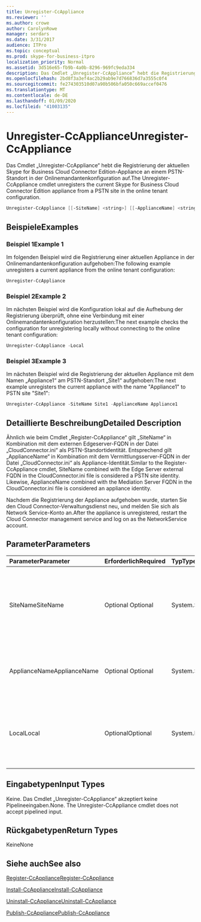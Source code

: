 ```yaml
---
title: Unregister-CcAppliance
ms.reviewer: ''
ms.author: crowe
author: CarolynRowe
manager: serdars
ms.date: 3/31/2017
audience: ITPro
ms.topic: conceptual
ms.prod: skype-for-business-itpro
localization_priority: Normal
ms.assetid: 3d516e65-fb9b-4a0b-8296-969fc9eda334
description: Das Cmdlet „Unregister-CcAppliance“ hebt die Registrierung der aktuellen Skype for Business Cloud Connector Edition-Appliance an einem PSTN-Standort in der Onlinemandantenkonfiguration auf.
ms.openlocfilehash: 2bd8f3a3ef4ac2b29ab9e7d766836d7a3555c0f4
ms.sourcegitcommit: fe274303510d07a90b506bfa050c669accef0476
ms.translationtype: MT
ms.contentlocale: de-DE
ms.lasthandoff: 01/09/2020
ms.locfileid: "41003135"
---
```

# <a name="unregister-ccappliance"></a><span data-ttu-id="28c1f-103">Unregister-CcAppliance</span><span class="sxs-lookup"><span data-stu-id="28c1f-103">Unregister-CcAppliance</span></span>
 
<span data-ttu-id="28c1f-104">Das Cmdlet „Unregister-CcAppliance“ hebt die Registrierung der aktuellen Skype for Business Cloud Connector Edition-Appliance an einem PSTN-Standort in der Onlinemandantenkonfiguration auf.</span><span class="sxs-lookup"><span data-stu-id="28c1f-104">The Unregister-CcAppliance cmdlet unregisters the current Skype for Business Cloud Connector Edition appliance from a PSTN site in the online tenant configuration.</span></span>
  
```powershell
Unregister-CcAppliance [[-SiteName] <string>] [[-ApplianceName] <string>] [-Local]
```

## <a name="examples"></a><span data-ttu-id="28c1f-105">Beispiele</span><span class="sxs-lookup"><span data-stu-id="28c1f-105">Examples</span></span>
<span data-ttu-id="28c1f-106"><a name="Examples"> </a></span><span class="sxs-lookup"><span data-stu-id="28c1f-106"></span></span>

### <a name="example-1"></a><span data-ttu-id="28c1f-107">Beispiel 1</span><span class="sxs-lookup"><span data-stu-id="28c1f-107">Example 1</span></span>

<span data-ttu-id="28c1f-108">Im folgenden Beispiel wird die Registrierung einer aktuellen Appliance in der Onlinemandantenkonfiguration aufgehoben:</span><span class="sxs-lookup"><span data-stu-id="28c1f-108">The following example unregisters a current appliance from the online tenant configuration:</span></span>
  
```powershell
Unregister-CcAppliance
```

### <a name="example-2"></a><span data-ttu-id="28c1f-109">Beispiel 2</span><span class="sxs-lookup"><span data-stu-id="28c1f-109">Example 2</span></span>

<span data-ttu-id="28c1f-110">Im nächsten Beispiel wird die Konfiguration lokal auf die Aufhebung der Registrierung überprüft, ohne eine Verbindung mit einer Onlinemandantenkonfiguration herzustellen:</span><span class="sxs-lookup"><span data-stu-id="28c1f-110">The next example checks the configuration for unregistering locally without connecting to the online tenant configuration:</span></span>
  
```powershell
Unregister-CcAppliance -Local
```

### <a name="example-3"></a><span data-ttu-id="28c1f-111">Beispiel 3</span><span class="sxs-lookup"><span data-stu-id="28c1f-111">Example 3</span></span>

<span data-ttu-id="28c1f-112">Im nächsten Beispiel wird die Registrierung der aktuellen Appliance mit dem Namen „Appliance1“ am PSTN-Standort „Site1“ aufgehoben:</span><span class="sxs-lookup"><span data-stu-id="28c1f-112">The next example unregisters the current appliance with the name "Appliance1" to PSTN site "Site1":</span></span>
  
```powershell
Unregister-CcAppliance -SiteName Site1 -ApplianceName Appliance1
```

## <a name="detailed-description"></a><span data-ttu-id="28c1f-113">Detaillierte Beschreibung</span><span class="sxs-lookup"><span data-stu-id="28c1f-113">Detailed Description</span></span>
<span data-ttu-id="28c1f-114"><a name="DetailedDescription"> </a></span><span class="sxs-lookup"><span data-stu-id="28c1f-114"></span></span>

<span data-ttu-id="28c1f-p101">Ähnlich wie beim Cmdlet „Register-CcAppliance“ gilt „SiteName“ in Kombination mit dem externen Edgeserver-FQDN in der Datei „CloudConnector.ini“ als PSTN-Standortidentität. Entsprechend gilt „ApplianceName“ in Kombination mit dem Vermittlungsserver-FQDN in der Datei „CloudConnector.ini“ als Appliance-Identität.</span><span class="sxs-lookup"><span data-stu-id="28c1f-p101">Similar to the Register-CcAppliance cmdlet, SiteName combined with the Edge Server external FQDN in the CloudConnector.ini file is considered a PSTN site identity. Likewise, ApplianceName combined with the Mediation Server FQDN in the CloudConnector.ini file is considered an appliance identity.</span></span>
  
<span data-ttu-id="28c1f-117">Nachdem die Registrierung der Appliance aufgehoben wurde, starten Sie den Cloud Connector-Verwaltungsdienst neu, und melden Sie sich als Network Service-Konto an.</span><span class="sxs-lookup"><span data-stu-id="28c1f-117">After the appliance is unregistered, restart the Cloud Connector management service and log on as the NetworkService account.</span></span>
  
## <a name="parameters"></a><span data-ttu-id="28c1f-118">Parameter</span><span class="sxs-lookup"><span data-stu-id="28c1f-118">Parameters</span></span>
<span data-ttu-id="28c1f-119"><a name="DetailedDescription"> </a></span><span class="sxs-lookup"><span data-stu-id="28c1f-119"></span></span>

|<span data-ttu-id="28c1f-120">**Parameter**</span><span class="sxs-lookup"><span data-stu-id="28c1f-120">**Parameter**</span></span>|<span data-ttu-id="28c1f-121">**Erforderlich**</span><span class="sxs-lookup"><span data-stu-id="28c1f-121">**Required**</span></span>|<span data-ttu-id="28c1f-122">**Typ**</span><span class="sxs-lookup"><span data-stu-id="28c1f-122">**Type**</span></span>|<span data-ttu-id="28c1f-123">**Beschreibung**</span><span class="sxs-lookup"><span data-stu-id="28c1f-123">**Description**</span></span>|
|:-----|:-----|:-----|:-----|
| <span data-ttu-id="28c1f-124">SiteName</span><span class="sxs-lookup"><span data-stu-id="28c1f-124">SiteName</span></span> <br/> |<span data-ttu-id="28c1f-125">Optional </span><span class="sxs-lookup"><span data-stu-id="28c1f-125">Optional</span></span>  <br/> |<span data-ttu-id="28c1f-126">System.String</span><span class="sxs-lookup"><span data-stu-id="28c1f-126">System.String</span></span>  <br/> |<span data-ttu-id="28c1f-p102">Name des PSTN-Standorts, an dem die Appliance registriert ist. Der Standardwert ist der Wert „SiteName“ in der Datei „CloudConnector.ini“.</span><span class="sxs-lookup"><span data-stu-id="28c1f-p102">PSTN site name where the appliance is registered. Default value is SiteName value in CloudConnector.ini file.</span></span>  <br/> |
|<span data-ttu-id="28c1f-129">ApplianceName</span><span class="sxs-lookup"><span data-stu-id="28c1f-129">ApplianceName</span></span>  <br/> |<span data-ttu-id="28c1f-130">Optional </span><span class="sxs-lookup"><span data-stu-id="28c1f-130">Optional</span></span>  <br/> |<span data-ttu-id="28c1f-131">System.String</span><span class="sxs-lookup"><span data-stu-id="28c1f-131">System.String</span></span>  <br/> |<span data-ttu-id="28c1f-p103">Name der aktuellen Appliance. Der Standardwert ist der Computername des Hostservers.</span><span class="sxs-lookup"><span data-stu-id="28c1f-p103">Name of the current appliance. Default value is the computer name of the host server.</span></span>  <br/> |
|<span data-ttu-id="28c1f-134">Local</span><span class="sxs-lookup"><span data-stu-id="28c1f-134">Local</span></span>  <br/> |<span data-ttu-id="28c1f-135">Optional</span><span class="sxs-lookup"><span data-stu-id="28c1f-135">Optional</span></span>  <br/> |<span data-ttu-id="28c1f-136">System.Management.Automation.SwitchParameter</span><span class="sxs-lookup"><span data-stu-id="28c1f-136">System.Management.Automation.SwitchParameter</span></span>  <br/> |<span data-ttu-id="28c1f-137">Überprüft die Konfiguration lokal auf eine Registrierung, ohne eine Verbindung mit einer Onlinemandantenkonfiguration herzustellen.</span><span class="sxs-lookup"><span data-stu-id="28c1f-137">Check configuration for registration locally without connecting to an online tenant configuration.</span></span>  <br/> |
   
## <a name="input-types"></a><span data-ttu-id="28c1f-138">Eingabetypen</span><span class="sxs-lookup"><span data-stu-id="28c1f-138">Input Types</span></span>
<span data-ttu-id="28c1f-139"><a name="InputTypes"> </a></span><span class="sxs-lookup"><span data-stu-id="28c1f-139"></span></span>

<span data-ttu-id="28c1f-p104">Keine. Das Cmdlet „Unregister-CcAppliance“ akzeptiert keine Pipelineeingaben.</span><span class="sxs-lookup"><span data-stu-id="28c1f-p104">None. The Unregister-CcAppliance cmdlet does not accept pipelined input.</span></span>
  
## <a name="return-types"></a><span data-ttu-id="28c1f-142">Rückgabetypen</span><span class="sxs-lookup"><span data-stu-id="28c1f-142">Return Types</span></span>
<span data-ttu-id="28c1f-143"><a name="ReturnTypes"> </a></span><span class="sxs-lookup"><span data-stu-id="28c1f-143"></span></span>

<span data-ttu-id="28c1f-144">Keine</span><span class="sxs-lookup"><span data-stu-id="28c1f-144">None</span></span>
  
## <a name="see-also"></a><span data-ttu-id="28c1f-145">Siehe auch</span><span class="sxs-lookup"><span data-stu-id="28c1f-145">See also</span></span>
<span data-ttu-id="28c1f-146"><a name="ReturnTypes"> </a></span><span class="sxs-lookup"><span data-stu-id="28c1f-146"></span></span>

[<span data-ttu-id="28c1f-147">Register-CcAppliance</span><span class="sxs-lookup"><span data-stu-id="28c1f-147">Register-CcAppliance</span></span>](register-ccappliance.md)
  
[<span data-ttu-id="28c1f-148">Install-CcAppliance</span><span class="sxs-lookup"><span data-stu-id="28c1f-148">Install-CcAppliance</span></span>](install-ccappliance.md)
  
[<span data-ttu-id="28c1f-149">Uninstall-CcAppliance</span><span class="sxs-lookup"><span data-stu-id="28c1f-149">Uninstall-CcAppliance</span></span>](uninstall-ccappliance.md)
  
[<span data-ttu-id="28c1f-150">Publish-CcAppliance</span><span class="sxs-lookup"><span data-stu-id="28c1f-150">Publish-CcAppliance</span></span>](publish-ccappliance.md)
  

